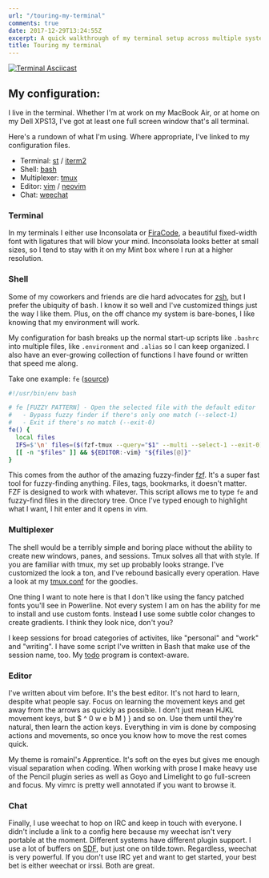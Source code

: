 ```yaml
---
url: "/touring-my-terminal"
comments: true
date: 2017-12-29T13:24:55Z
excerpt: A quick walkthrough of my terminal setup across multiple systems
title: Touring my terminal
---
```


[![Terminal Asciicast](https://asciinema.org/a/bmRtmRZfdNhCKmy6PTdCQcJBB.png)](https://asciinema.org/a/bmRtmRZfdNhCKmy6PTdCQcJBB)

## My configuration:

I live in the terminal. Whether I'm at work on my MacBook Air, or at home on my
Dell XPS13, I've got at least one full screen window that's all terminal.

Here's a rundown of what I'm using. Where appropriate, I've linked to my
configuration files.

- Terminal: [st][] / [iterm2][]
- Shell: [bash][]
- Multiplexer: [tmux][]
- Editor: [vim][] / [neovim][]
- Chat: [weechat][]

### Terminal

In my terminals I either use Inconsolata or [FiraCode][], a beautiful
fixed-width font with ligatures that will blow your mind. Inconsolata
looks better at small sizes, so I tend to stay with it on my Mint box
where I run at a higher resolution.

### Shell

Some of my coworkers and friends are die hard advocates for [zsh][], but
I prefer the ubiquity of bash. I know it so well and I've customized
things just the way I like them. Plus, on the off chance my system is
bare-bones, I like knowing that my environment will work.

My configuration for bash breaks up the normal start-up scripts like
`.bashrc` into multiple files, like `.environment` and `.alias` so I can
keep organized. I also have an ever-growing collection of functions I have
found or written that speed me along.

Take one example: `fe` ([source][])

```bash
#!/usr/bin/env bash

# fe [FUZZY PATTERN] - Open the selected file with the default editor
#   - Bypass fuzzy finder if there's only one match (--select-1)
#   - Exit if there's no match (--exit-0)
fe() {
  local files
  IFS=$'\n' files=($(fzf-tmux --query="$1" --multi --select-1 --exit-0))
  [[ -n "$files" ]] && ${EDITOR:-vim} "${files[@]}"
}
```

This comes from the author of the amazing fuzzy-finder [fzf][]. It's
a super fast tool for fuzzy-finding anything. Files, tags, bookmarks, it
doesn't matter. FZF is designed to work with whatever. This script allows
me to type `fe` and fuzzy-find files in the directory tree. Once I've
typed enough to highlight what I want, I hit enter and it opens in vim.

### Multiplexer

The shell would be a terribly simple and boring place without the ability
to create new windows, panes, and sessions. Tmux solves all that with
style. If you are familiar with tmux, my set up probably looks strange.
I've customized the look a ton, and I've rebound basically every
operation. Have a look at my [tmux.conf][] for the goodies.

One thing I want to note here is that I don't like using the fancy patched
fonts you'll see in Powerline. Not every system I am on has the ability
for me to install and use custom fonts. Instead I use some subtle color
changes to create gradients. I think they look nice, don't you?

I keep sessions for broad categories of activites, like "personal" and
"work" and "writing". I have some script I've written in Bash that make
use of the session name, too. My [todo][] program is context-aware.

### Editor

I've written about vim before. It's the best editor. It's not hard to
learn, despite what people say. Focus on learning the movement keys and
get away from the arrows as quickly as possible. I don't just mean HJKL
movement keys, but $ ^ 0 w e b M ) } and so on. Use them until they're
natural, then learn the action keys. Everything in vim is done by
composing actions and movements, so once you know how to move the rest
comes quick.

My theme is romainl's Apprentice. It's soft on the eyes but gives me
enough visual separation when coding. When working with prose I make heavy
use of the Pencil plugin series as well as Goyo and Limelight to go
full-screen and focus. My vimrc is pretty well annotated if you want to
browse it.

### Chat

Finally, I use weechat to hop on IRC and keep in touch with everyone.
I didn't include a link to a config here because my weechat isn't very
portable at the moment. Different systems have different plugin support.
I use a lot of buffers on [SDF][], but just one on tilde.town. Regardless,
weechat is very powerful. If you don't use IRC yet and want to get
started, your best bet is either weechat or irssi. Both are great.

  [st]: https://st.suckless.org/
  [iterm2]: https://iterm2.com/
  [bash]: https://github.com/jamestomasino/dotfiles/tree/master/bash
  [tmux]: https://github.com/jamestomasino/dotfiles/blob/master/tmux/.tmux.conf
  [vim]: https://github.com/jamestomasino/dotfiles/blob/master/vim/.vimrc
  [neovim]: https://github.com/jamestomasino/dotfiles/blob/master/neovim/init.vim
  [weechat]: https://weechat.org/
  [zsh]: http://ohmyz.sh/
  [FiraCode]: https://github.com/tonsky/FiraCode
  [source]: https://github.com/jamestomasino/dotfiles/blob/master/bash/.functions/fe
  [tmux.conf]: https://github.com/jamestomasino/dotfiles/blob/master/tmux/.tmux.conf
  [todo]: https://github.com/jamestomasino/dotfiles/blob/master/bash/.functions/todo
  [fzf]: https://github.com/junegunn/fzf
  [SDF]: http://sdf.org

<!--  vim: set shiftwidth=4 tabstop=4 expandtab: -->
